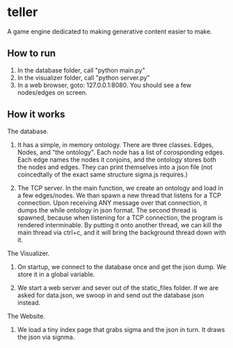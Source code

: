 teller
======

A game engine dedicated to making generative content easier to make.



How to run
----------

1. In the database folder, call "python main.py"
2. In the visualizer folder, call "python server.py"
3. In a web browser, goto: 127.0.0.1:8080. You should see a few nodes/edges on screen.


How it works
------------

The database.

1. It has a simple, in memory ontology. There are three classes. Edges, Nodes, and "the ontology". Each node has a list of corosponding edges. Each edge names the nodes it conjoins, and the ontology stores both the nodes and edges. They can print themselves into a json file (not coincedtally of the exact same structure sigma.js requires.)

2. The TCP server. In the main function, we create an ontology and load in a few edges/nodes. We than spawn a new thread that listens for a TCP connection. Upon receiving ANY message over that connection, it dumps the while ontology in json format. The second thread is spawned, because when listening for a TCP connection, the program is rendered interminable. By putting it onto another thread, we can kill the main thread via ctrl+c, and it will bring the background thread down with it.


The Visualizer.

1. On startup, we connect to the database once and get the json dump. We store it in a global variable.

2. We start a web server and sever out of the static_files folder. If we are asked for data.json, we swoop in and send out the database json instead.


The Website.

1. We load a tiny index page that grabs sigma and the json in turn. It draws the json via signma. 
